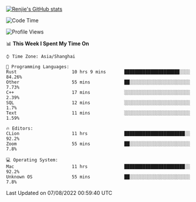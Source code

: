 [![Renjie's GitHub stats](https://github-readme-stats.vercel.app/api?username=liurenjie1024&show_icons=true&theme=chartreuse-dark)](https://github.com/anuraghazra/github-readme-stats)

<!--START_SECTION:waka-->
![Code Time](http://img.shields.io/badge/Code%20Time-0%20secs-blue)

![Profile Views](http://img.shields.io/badge/Profile%20Views-16-blue)

📊 **This Week I Spent My Time On** 

```text
⌚︎ Time Zone: Asia/Shanghai

💬 Programming Languages: 
Rust                     10 hrs 9 mins       █████████████████████░░░░   84.26% 
Other                    55 mins             ██░░░░░░░░░░░░░░░░░░░░░░░   7.73% 
C++                      17 mins             ░░░░░░░░░░░░░░░░░░░░░░░░░   2.39% 
SQL                      12 mins             ░░░░░░░░░░░░░░░░░░░░░░░░░   1.7% 
Text                     11 mins             ░░░░░░░░░░░░░░░░░░░░░░░░░   1.59%

🔥 Editors: 
CLion                    11 hrs              ███████████████████████░░   92.2% 
Zoom                     55 mins             ██░░░░░░░░░░░░░░░░░░░░░░░   7.8%

💻 Operating System: 
Mac                      11 hrs              ███████████████████████░░   92.2% 
Unknown OS               55 mins             ██░░░░░░░░░░░░░░░░░░░░░░░   7.8%

```


 Last Updated on 07/08/2022 00:59:40 UTC
<!--END_SECTION:waka-->

